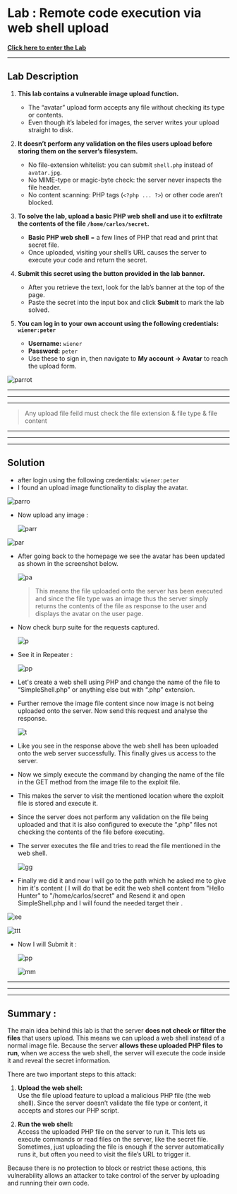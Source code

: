 # Lab : Remote code execution via web shell upload  
[**Click here to enter the Lab**](https://portswigger.net/web-security/file-upload/lab-file-upload-remote-code-execution-via-web-shell-upload)

---

##  Lab Description 

1. **This lab contains a vulnerable image upload function.**  
   - The “avatar” upload form accepts any file without checking its type or contents.  
   - Even though it’s labeled for images, the server writes your upload straight to disk.

2. **It doesn’t perform any validation on the files users upload before storing them on the server’s filesystem.**  
   - No file-extension whitelist: you can submit `shell.php` instead of `avatar.jpg`.  
   - No MIME-type or magic-byte check: the server never inspects the file header.  
   - No content scanning: PHP tags (`<?php ... ?>`) or other code aren’t blocked.

3. **To solve the lab, upload a basic PHP web shell and use it to exfiltrate the contents of the file `/home/carlos/secret`.**  
   - **Basic PHP web shell** = a few lines of PHP that read and print that secret file.  
   - Once uploaded, visiting your shell’s URL causes the server to execute your code and return the secret.

4. **Submit this secret using the button provided in the lab banner.**  
   - After you retrieve the text, look for the lab’s banner at the top of the page.  
   - Paste the secret into the input box and click **Submit** to mark the lab solved.

5. **You can log in to your own account using the following credentials: `wiener:peter`**  
   - **Username:** `wiener`  
   - **Password:** `peter`  
   - Use these to sign in, then navigate to **My account → Avatar** to reach the upload form.

![parrot](https://github.com/user-attachments/assets/23b179da-4b8e-4f93-a854-b0d9b04e2420)

---
---
---
> Any upload file feild must check the file extension & file type & file content 
---
---
---

## Solution 

- after login using the following credentials: `wiener:peter`
- I found an upload image functionality to display the avatar.
  
![parro](https://github.com/user-attachments/assets/8ab02cc2-a418-4815-a7b0-f603283ba31f)

- Now upload any image :

  ![parr](https://github.com/user-attachments/assets/69697997-28c6-4c4d-9336-c57634145742)

![par](https://github.com/user-attachments/assets/0e45e5a1-ba33-4862-9151-baae0e16e00f)

- After going back to the homepage we see the avatar has been updated as shown in the screenshot below.

  ![pa](https://github.com/user-attachments/assets/1763bffa-5599-431d-9033-a7b11e21f752)

  > This means the file uploaded onto the server has been executed and since the file type was an image thus the server simply returns the contents of the file as response to the user and displays the avatar on the user page.


- Now check burp suite for the requests captured.

  ![p](https://github.com/user-attachments/assets/36ab9ce9-c185-4c1c-afbc-3dd3557002a1)
  
- See it in Repeater :
  
  ![pp](https://github.com/user-attachments/assets/2b9f67ef-4d21-4d7c-a0b0-5fa30444e73a)

- Let's create a web shell using PHP and change the name of the file to “SimpleShell.php” or anything else but with “.php” extension.
- Further remove the image file content since now image is not being uploaded onto the server. Now send this request and analyse the response.
  
  ![t](https://github.com/user-attachments/assets/c0b1d821-a86f-4d47-a9ef-e7951eafc147)

- Like you see in the response above the web shell has been uploaded onto the web server successfully. This finally gives us access to the server.
- Now we simply execute the command by changing the name of the file in the GET method from the image file to the exploit file.
- This makes the server to visit the mentioned location where the exploit file is stored and execute it.
- Since the server does not perform any validation on the file being uploaded and that it is also configured to execute the “.php” files not checking the contents of the file before executing.
- The server executes the file and tries to read the file mentioned in the web shell.

  ![gg](https://github.com/user-attachments/assets/c7e998be-2100-4b8c-849d-36d164098512)

- Finally we did it and now I will go to the path which he asked me to give him it's content ( I will do that be edit the web shell content from "Hello Hunter" to "/home/carlos/secret" and Resend it and open SimpleShell.php and I will found the needed target their .

 ![ee](https://github.com/user-attachments/assets/87946233-9f60-45b8-afa6-4ab8cef60f55)
 
 ![ttt](https://github.com/user-attachments/assets/49e9973e-7337-44fe-b3e2-146bffcaf822)

- Now I will Submit it :

  ![pp](https://github.com/user-attachments/assets/e229a5af-eb39-45f3-b09e-5ed12eae4021)
  
  ![mm](https://github.com/user-attachments/assets/140080e4-a2ca-4eb8-bdb7-4e04702db51b)

---
---
---

## Summary :
The main idea behind this lab is that the server **does not check or filter the files** that users upload. This means we can upload a web shell instead of a normal image file. Because the server **allows these uploaded PHP files to run**, when we access the web shell, the server will execute the code inside it and reveal the secret information.

There are two important steps to this attack:

1. **Upload the web shell:**  
   Use the file upload feature to upload a malicious PHP file (the web shell). Since the server doesn’t validate the file type or content, it accepts and stores our PHP script.

2. **Run the web shell:**  
   Access the uploaded PHP file on the server to run it. This lets us execute commands or read files on the server, like the secret file. Sometimes, just uploading the file is enough if the server automatically runs it, but often you need to visit the file’s URL to trigger it.

Because there is no protection to block or restrict these actions, this vulnerability allows an attacker to take control of the server by uploading and running their own code.

